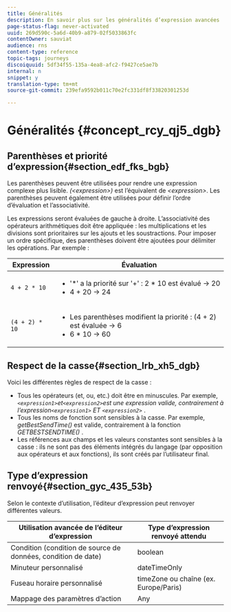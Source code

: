 ```yaml
---
title: Généralités
description: En savoir plus sur les généralités d’expression avancées
page-status-flag: never-activated
uuid: 269d590c-5a6d-40b9-a879-02f5033863fc
contentOwner: sauviat
audience: rns
content-type: reference
topic-tags: journeys
discoiquuid: 5df34f55-135a-4ea8-afc2-f9427ce5ae7b
internal: n
snippet: y
translation-type: tm+mt
source-git-commit: 239efa9592b011c70e2fc331df8f33820301253d

---
```



# Généralités {#concept_rcy_qj5_dgb}

## Parenthèses et priorité d’expression{#section_edf_fks_bgb}

Les parenthèses peuvent être utilisées pour rendre une expression complexe plus lisible. _(&lt;expression>)_ est l’équivalent de _&lt;expression>_. Les parenthèses peuvent également être utilisées pour définir l’ordre d’évaluation et l’associativité.

Les expressions seront évaluées de gauche à droite. L’associativité des opérateurs arithmétiques doit être appliquée : les multiplications et les divisions sont prioritaires sur les ajouts et les soustractions. Pour imposer un ordre spécifique, des parenthèses doivent être ajoutées pour délimiter les opérations. Par exemple :

<!--```5 + 2 * 10 = 25, and (5 + 2) * 10 = 70```-->

| Expression | Évaluation |
|--- |--- |
| `4 + 2 * 10` | <ul><li>&#39;*&#39; a la priorité sur &#39;+&#39; : 2 * 10 est évalué → 20</li><li>4 + 20 → 24</li></ul> |
| `(4 + 2) * 10` | <ul><li>Les parenthèses modifient la priorité : (4 + 2) est évaluée → 6</li><li> 6 * 10 → 60</li></ul> |

## Respect de la casse{#section_lrb_xh5_dgb}

Voici les différentes règles de respect de la casse :

* Tous les opérateurs (et, ou, etc.) doit être en minuscules. Par exemple, _`<expression1>`et`<expression2>`_est une expression valide, contrairement à l’expression_`<expression1>` ET `<expression2>`_ .
* Tous les noms de fonction sont sensibles à la casse. Par exemple, _getBestSendTime()_ est valide, contrairement à la fonction _GETBESTSENDTIME()_ .
* Les références aux champs et les valeurs constantes sont sensibles à la casse : ils ne sont pas des éléments intégrés du langage (par opposition aux opérateurs et aux fonctions), ils sont créés par l’utilisateur final.

## Type d’expression renvoyé{#section_gyc_435_53b}

Selon le contexte d’utilisation, l’éditeur d’expression peut renvoyer différentes valeurs.

| Utilisation avancée de l’éditeur d’expression | Type d’expression renvoyé attendu |
|--- |--- |
| Condition (condition de source de données, condition de date) | boolean |
| Minuteur personnalisé | dateTimeOnly |
| Fuseau horaire personnalisé | timeZone ou chaîne (ex. Europe/Paris) |
| Mappage des paramètres d’action | Any |
